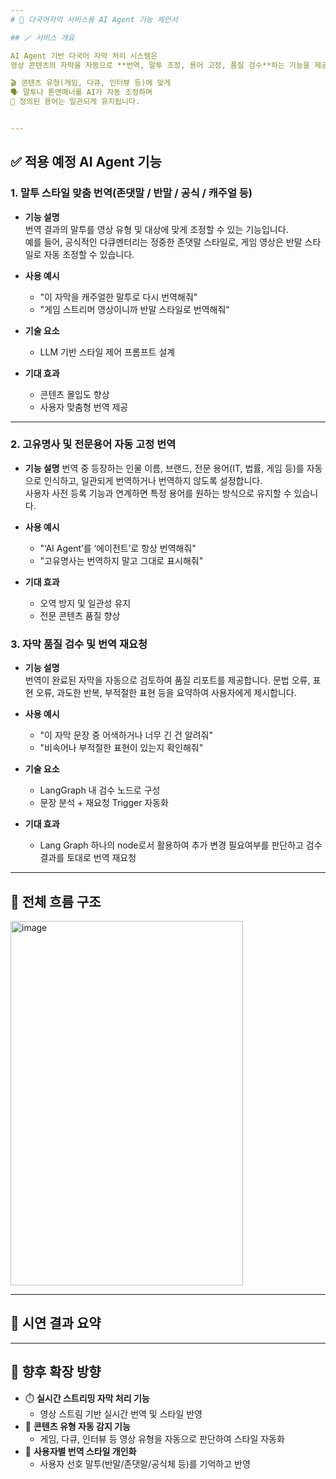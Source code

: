 ```yaml
---
# 🎯 다국어자막 서비스용 AI Agent 기능 제안서

## 🪄 서비스 개요

AI Agent 기반 다국어 자막 처리 시스템은  
영상 콘텐츠의 자막을 자동으로 **번역, 말투 조정, 용어 고정, 품질 검수**하는 기능을 제공합니다.

🎬 콘텐츠 유형(게임, 다큐, 인터뷰 등)에 맞게  
🗣️ 말투나 톤앤매너를 AI가 자동 조정하며  
📖 정의된 용어는 일관되게 유지됩니다.


---
```


## ✅ 적용 예정 AI Agent 기능
### 1. 말투 스타일 맞춤 번역(존댓말 / 반말 / 공식 / 캐주얼 등)

- **기능 설명**  
  번역 결과의 말투를 영상 유형 및 대상에 맞게 조정할 수 있는 기능입니다.  
  예를 들어, 공식적인 다큐멘터리는 정중한 존댓말 스타일로, 게임 영상은 반말 스타일로 자동 조정할 수 있습니다.

- **사용 예시**  
  - "이 자막을 캐주얼한 말투로 다시 번역해줘"
  - "게임 스트리머 영상이니까 반말 스타일로 번역해줘"

- **기술 요소**  
  - LLM 기반 스타일 제어 프롬프트 설계

- **기대 효과**  
  - 콘텐츠 몰입도 향상  
  - 사용자 맞춤형 번역 제공

---

### 2. 고유명사 및 전문용어 자동 고정 번역

- **기능 설명**
  번역 중 등장하는 인물 이름, 브랜드, 전문 용어(IT, 법률, 게임 등)를 자동으로 인식하고, 일관되게 번역하거나 번역하지 않도록 설정합니다.  
  사용자 사전 등록 기능과 연계하면 특정 용어를 원하는 방식으로 유지할 수 있습니다.

- **사용 예시**  
  - "‘AI Agent’를 ‘에이전트’로 항상 번역해줘"
  - "고유명사는 번역하지 말고 그대로 표시해줘"

- **기대 효과**  
  - 오역 방지 및 일관성 유지  
  - 전문 콘텐츠 품질 향상

### 3. 자막 품질 검수 및 번역 재요청

- **기능 설명**  
  번역이 완료된 자막을 자동으로 검토하여 품질 리포트를 제공합니다. 문법 오류, 표현 오류, 과도한 반복, 부적절한 표현 등을 요약하여 사용자에게 제시합니다.

- **사용 예시**  
  - "이 자막 문장 중 어색하거나 너무 긴 건 알려줘"
  - "비속어나 부적절한 표현이 있는지 확인해줘"
 
- **기술 요소**  
  - LangGraph 내 검수 노드로 구성
  - 문장 분석 + 재요청 Trigger 자동화

- **기대 효과**  
  - Lang Graph 하나의 node로서 활용하여 추가 변경 필요여부를 판단하고
    검수 결과를 토대로 번역 재요청

---

## 🔁 전체 흐름 구조
<img width="372" height="583" alt="image" src="https://github.com/user-attachments/assets/612e602e-d818-41ca-be3b-0046410c3448" />

---

## 🧪 시연 결과 요약


---

## 🚀 향후 확장 방향

- ⏱️ **실시간 스트리밍 자막 처리 기능**
  - 영상 스트림 기반 실시간 번역 및 스타일 반영
- 🧾 **콘텐츠 유형 자동 감지 기능**
  - 게임, 다큐, 인터뷰 등 영상 유형을 자동으로 판단하여 스타일 자동화
- 🎨 **사용자별 번역 스타일 개인화**
  - 사용자 선호 말투(반말/존댓말/공식체 등)를 기억하고 반영

